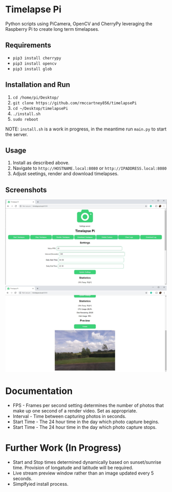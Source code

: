 # Timelapse Pi

Python scripts using PiCamera, OpenCV and CherryPy leveraging the Raspberry Pi to create long term timelapses.

## Requirements

* `pip3 install cherrypy`
* `pip3 install opencv`
* `pip3 install glob`

## Installation and Run

1. `cd /home/pi/Desktop/`
2. `git clone https://github.com/rmccartney856/timelapsePi`
3. `cd ~/Desktop/timelapsePi`
5. `./install.sh`
6. `sudo reboot`

NOTE: `install.sh` is a work in progress, in the meantime run `main.py` to start the server.

## Usage

1. Install as described above.
2. Navigate to `http://HOSTNAME.local:8080` or `http://IPADDRESS.local:8080`
3. Adjust seetings, render and download timelapses.

## Screenshots

![Screenshot of Interface](https://github.com/rmccartney856/timelapsePi/blob/master/media/webScreenshot1.jpg)
![Screenshot of Interface](https://github.com/rmccartney856/timelapsePi/blob/master/media/webScreenshot2.jpg)

# Documentation

* FPS - Frames per second setting determines the number of photos that make up one second of a render video. Set as appropriate.
* Interval - Time between capturing photos in seconds.
* Start Time - The 24 hour time in the day which photo capture begins.
* Start Time - The 24 hour time in the day which photo capture stops.

# Further Work (In Progress)

* Start and Stop times determined dynamically based on sunset/sunrise time. Provision of longatude and latitude will be required.
* Live stream preview window rather than an image updated every 5 seconds.
* Simplfyied install process.